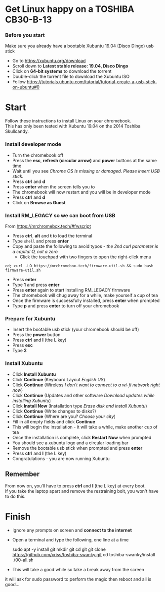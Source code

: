 # Get Linux happy on a TOSHIBA CB30-B-13

### Before you start
Make sure you already have a bootable Xubuntu 19.04 (Disco Dingo) usb stick

- Go to https://xubuntu.org/download  
- Scroll down to **Latest stable release: 19.04, Disco Dingo**
- Click on **64-bit systems** to download the torrent  
- Double-click the torrent file to download the Xubuntu ISO
- Follow https://tutorials.ubuntu.com/tutorial/tutorial-create-a-usb-stick-on-ubuntu#0

# Start

Follow these instructions to install Linux on your chromebook.  
This has only been tested with Xubuntu 19.04 on the 2014 Toshiba Skullcandy.

### Install developer mode
- Turn the chromebook off  
- Press the **esc**, **refresh (circular arrow)** and **power** buttons at the same time  
- Wait until you see *Chrome OS is missing or damaged. Please insert USB stick.*  
- Press **ctrl** and **d**  
- Press **enter** when the screen tells you to
- The chromebook will now restart and you will be in developer mode  
- Press **ctrl** and **d**
- Click on **Browse as Guest**


### Install RM_LEGACY so we can boot from USB
From https://mrchromebox.tech/#fwscript

- Press **ctrl**, **alt** and **t** to load the terminal  
- Type ```shell``` and press **enter**
- Copy and paste the following to avoid typos - *the 2nd curl parameter is a capital O, not a zero*
    - Click the touchpad with two fingers to open the right-click menu
```
cd; curl -LO https://mrchromebox.tech/firmware-util.sh && sudo bash firmware-util.sh
```
- Press **enter**
- Type **1** and press **enter**
- Press **enter** again to start installing RM_LEGACY firmware
- The chromebook will chug away for a while, make yourself a cup of tea
- Once the firmware is successfully installed, press **enter** when prompted
- Type **p** and press **enter** to turn off your chromebook


### Prepare for Xubuntu
- Insert the bootable usb stick (your chromebook should be off)
- Press the **power** button
- Press **ctrl** and **l** (the L key)
- Press **esc**
- Type **2**


### Install Xubuntu
- Click **Install Xubuntu**
- Click **Continue** (Keyboard Layout *English US*)
- Click **Continue** (Wireless *I don't want to connect to a wi-fi network right now*)
- Click **Continue** (Updates and other software *Download updates while installing Xubuntu*)
- Click **Install Now** (Installation type *Erase disk and install Xubuntu*)
- Click **Continue** (Write changes to disks?)
- Click **Continue** (Where are you? *Choose your city*)
- Fill in all empty fields and click **Continue**
- This will begin the installation - it will take a while, make another cup of tea
- Once the installation is complete, click **Restart Now** when prompted
- You should see a xubuntu logo and a circular loading bar
- Remove the bootable usb stick when prompted and press **enter**
- Press **ctrl** and **l** (the L key)
- Congratulations - you are now running Xubuntu


## Remember
From now on, you'll have to press **ctrl** and **l** (the L key) at every boot.  
If you take the laptop apart and remove the restraining bolt, you won't have to do this.


# Finish
- Ignore any prompts on screen and **connect to the internet**
- Open a terminal and type the following, one line at a time

	sudo apt -y install git
	mkdir git
	cd git
	git clone https://github.com/xriss/toshiba-swanky.git
	cd toshiba-swanky/install
	./00-all.sh

- This will take a good while so take a break away from the screen

it will ask for sudo password to perform the magic then reboot and all 
is good...

